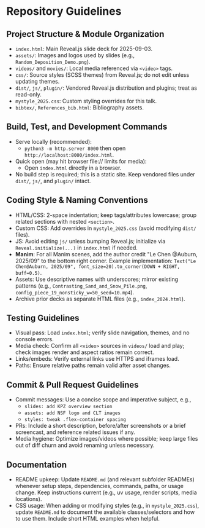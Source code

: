 # Repository Guidelines

## Project Structure & Module Organization
- `index.html`: Main Reveal.js slide deck for 2025-09-03.
- `assets/`: Images and logos used by slides (e.g., `Random_Deposition_Demo.png`).
- `videos/` and `movies/`: Local media referenced via `<video>` tags.
- `css/`: Source styles (SCSS themes) from Reveal.js; do not edit unless updating themes.
- `dist/`, `js/`, `plugin/`: Vendored Reveal.js distribution and plugins; treat as read-only.
- `mystyle_2025.css`: Custom styling overrides for this talk.
- `bibtex/`, `References_bib.html`: Bibliography assets.

## Build, Test, and Development Commands
- Serve locally (recommended):
  - `python3 -m http.server 8000` then open `http://localhost:8000/index.html`.
- Quick open (may hit browser file:// limits for media):
  - Open `index.html` directly in a browser.
- No build step is required; this is a static site. Keep vendored files under `dist/`, `js/`, and `plugin/` intact.

## Coding Style & Naming Conventions
- HTML/CSS: 2-space indentation; keep tags/attributes lowercase; group related sections with nested `<section>`.
- Custom CSS: Add overrides in `mystyle_2025.css` (avoid modifying `dist/` files).
- JS: Avoid editing `js/` unless bumping Reveal.js; initialize via `Reveal.initialize(...)` in `index.html` if needed.
- **Manim**: For all Manim scenes, add the author credit "Le Chen @Auburn, 2025/09" to the bottom right corner. Example implementation: `Text("Le Chen@Auburn, 2025/09", font_size=20).to_corner(DOWN + RIGHT, buff=0.5)`.
- Assets: Use descriptive names with underscores; mirror existing patterns (e.g., `Contrasting_Sand_and_Snow_Pile.png`, `config_piece_19_nonsticky_w=50_seed=10.mp4`).
- Archive prior decks as separate HTML files (e.g., `index_2024.html`).

## Testing Guidelines
- Visual pass: Load `index.html`; verify slide navigation, themes, and no console errors.
- Media check: Confirm all `<video>` sources in `videos/` load and play; check images render and aspect ratios remain correct.
- Links/embeds: Verify external links use HTTPS and iframes load.
- Paths: Ensure relative paths remain valid after asset changes.

## Commit & Pull Request Guidelines
- Commit messages: Use a concise scope and imperative subject, e.g.,
  - `slides: add KPZ overview section`
  - `assets: add NSF logo and CLT images`
  - `styles: tweak .flex-container spacing`
- PRs: Include a short description, before/after screenshots or a brief screencast, and reference related issues if any.
- Media hygiene: Optimize images/videos where possible; keep large files out of diff churn and avoid renaming unless necessary.

## Documentation
- README upkeep: Update `README.md` (and relevant subfolder READMEs) whenever setup steps, dependencies, commands, paths, or usage change. Keep instructions current (e.g., uv usage, render scripts, media locations).
- CSS usage: When adding or modifying styles (e.g., in `mystyle_2025.css`), update `README.md` to document the available classes/selectors and how to use them. Include short HTML examples when helpful.
